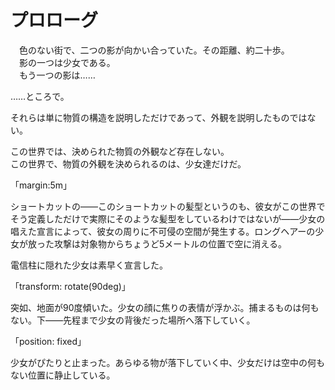 # プロローグ

　色のない街で、二つの影が向かい合っていた。その距離、約二十歩。  
　影の一つは少女である。  
　もう一つの影は……

……ところで。

それらは単に物質の構造を説明しただけであって、外観を説明したものではない。

この世界では、決められた物質の外観など存在しない。  
この世界で、物質の外観を決められるのは、少女達だけだ。



「margin:5m」

ショートカットの――このショートカットの髪型というのも、彼女がこの世界でそう定義しただけで実際にそのような髪型をしているわけではないが――少女の唱えた宣言によって、彼女の周りに不可侵の空間が発生する。ロングヘアーの少女が放った攻撃は対象物からちょうど5メートルの位置で空に消える。


電信柱に隠れた少女は素早く宣言した。

「transform: rotate(90deg)」

突如、地面が90度傾いた。少女の顔に焦りの表情が浮かぶ。捕まるものは何もない。下――先程まで少女の背後だった場所へ落下していく。

「position: fixed」

少女がぴたりと止まった。あらゆる物が落下していく中、少女だけは空中の何もない位置に静止している。
